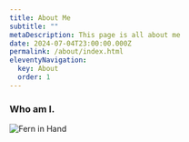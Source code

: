 ```yaml
---
title: About Me
subtitle: ""
metaDescription: This page is all about me
date: 2024-07-04T23:00:00.000Z
permalink: /about/index.html
eleventyNavigation:
  key: About
  order: 1
---
```

### Who am I.


![Fern in Hand](/src/assets/img/fern-forest.jpeg "Fern in Hand")